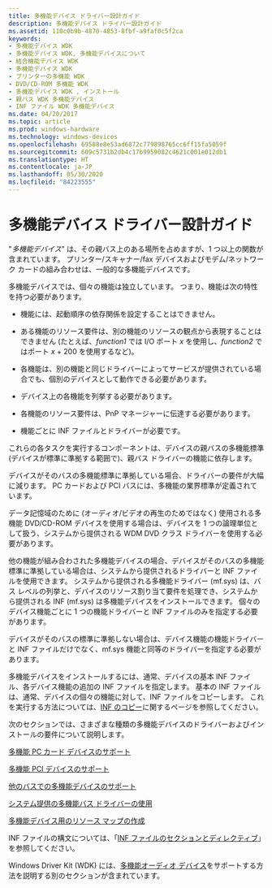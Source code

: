 ```yaml
---
title: 多機能デバイス ドライバー設計ガイド
description: 多機能デバイス ドライバー設計ガイド
ms.assetid: 110c0b9b-4870-4853-8fbf-a9faf0c5f2ca
keywords:
- 多機能デバイス WDK
- 多機能デバイス WDK, 多機能デバイスについて
- 結合機能デバイス WDK
- 多機能デバイス WDK
- プリンターの多機能 WDK
- DVD/CD-ROM 多機能 WDK
- 多機能デバイス WDK , インストール
- 親バス WDK 多機能デバイス
- INF ファイル WDK 多機能デバイス
ms.date: 04/20/2017
ms.topic: article
ms.prod: windows-hardware
ms.technology: windows-devices
ms.openlocfilehash: 69588e8e53ad6872c779898765cc6ff15fa5059f
ms.sourcegitcommit: 609c5731b2db4c17b9959082c4621c001e012db1
ms.translationtype: HT
ms.contentlocale: ja-JP
ms.lasthandoff: 05/30/2020
ms.locfileid: "84223555"
---
```

# <a name="multifunction-device-driver-design-guide"></a>多機能デバイス ドライバー設計ガイド

"*多機能デバイス*" は、その親バス上のある場所を占めますが、1 つ以上の関数が含まれています。 プリンター/スキャナー/fax デバイスおよびモデム/ネットワーク カードの組み合わせは、一般的な多機能デバイスです。

多機能デバイスでは、個々の機能は独立しています。 つまり、機能は次の特性を持つ必要があります。

- 機能には、起動順序の依存関係を設定することはできません。

- ある機能のリソース要件は、別の機能のリソースの観点から表現することはできません (たとえば、*function1* では I/O ポート *x* を使用し、*function2* ではポート *x* + 200 を使用するなど)。

- 各機能は、別の機能と同じドライバーによってサービスが提供されている場合でも、個別のデバイスとして動作できる必要があります。

- デバイス上の各機能を列挙する必要があります。

- 各機能のリソース要件は、PnP マネージャーに伝達する必要があります。

- 機能ごとに INF ファイルとドライバーが必要です。

これらの各タスクを実行するコンポーネントは、デバイスの親バスの多機能標準 (デバイスが標準に準拠する範囲で)、親バス ドライバーの機能に依存します。

デバイスがそのバスの多機能標準に準拠している場合、ドライバーの要件が大幅に減ります。 PC カードおよび PCI バスには、多機能の業界標準が定義されています。

データ記憶域のために (オーディオ/ビデオの再生のためではなく) 使用される多機能 DVD/CD-ROM デバイスを使用する場合は、デバイスを 1 つの論理単位として扱う、システムから提供される WDM DVD クラス ドライバーを使用する必要があります。

他の機能が組み合わされた多機能デバイスの場合、デバイスがそのバスの多機能標準に準拠している場合は、システムから提供されるドライバーと INF ファイルを使用できます。 システムから提供される多機能ドライバー (mf.sys) は、バス レベルの列挙と、デバイスのリソース割り当て要件を処理でき、システムから提供される INF (mf.sys) は多機能デバイスをインストールできます。 個々のデバイス機能ごとに 1 つの機能ドライバーと INF ファイルのみを指定する必要があります。

デバイスがそのバスの標準に準拠しない場合は、デバイス機能の機能ドライバーと INF ファイルだけでなく、mf.sys 機能と同等のドライバーを指定する必要があります。

多機能デバイスをインストールするには、通常、デバイスの基本 INF ファイル、各デバイス機能の追加の INF ファイルを指定します。 基本の INF ファイルは、通常、デバイスの個々の機能に対して、INF ファイルをコピーします。 これを実行する方法については、[INF のコピー](https://docs.microsoft.com/windows-hardware/drivers/install/copying-inf-files)に関するページを参照してください。

次のセクションでは、さまざまな種類の多機能デバイスのドライバーおよびインストールの要件について説明します。

[多機能 PC カード デバイスのサポート](supporting-multifunction-pc-card-devices.md)

[多機能 PCI デバイスのサポート](supporting-multifunction-pci-devices.md)

[他のバスでの多機能デバイスのサポート](supporting-multifunction-devices-on-other-buses.md)

[システム提供の多機能バス ドライバーの使用](using-the-system-supplied-multifunction-bus-driver.md)

[多機能デバイス用のリソース マップの作成](creating-resource-maps-for-a-multifunction-device.md)

INF ファイルの構文については、「[INF ファイルのセクションとディレクティブ](https://docs.microsoft.com/windows-hardware/drivers/install/inf-file-sections-and-directives)」を参照してください。

Windows Driver Kit (WDK) には、[多機能オーディオ デバイス](https://docs.microsoft.com/windows-hardware/drivers/audio/multifunction-audio-devices)をサポートする方法を説明する別のセクションが含まれています。
